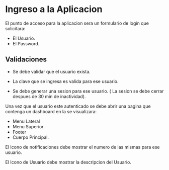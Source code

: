# Ingreso a la Aplicacion

El punto de acceso para la aplicacion sera un formulario de login que solicitara:
 + El Usuario.
 + El Password.
    
## Validaciones  
+ Se debe validar que el usuario exista.

+ La clave que se ingresa es valida para ese usuario.

+ Se debe generar una sesion para ese usuario. ( La sesion se debe cerrar despues de 30 min de inactividad).

Una vez que el usuario este autenticado se debe abrir una pagina que contenga un dashboard en la se visualizara:
+ Menu Lateral
+ Menu Superior
+ Footer
+ Cuerpo Principal.

El Icono de notificaciones debe mostrar el numero de las mismas para ese usuario.

El Icono de Usuario debe mostrar la descripcion del Usuario.

